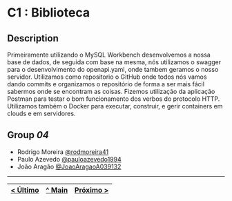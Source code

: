 # C1 : Biblioteca

## Description

Primeiramente utilizando o MySQL Workbench desenvolvemos a nossa base de dados, de seguida com base na mesma, nós utilizamos o swagger para o desenvolvimento do openapi.yaml, onde tambem geramos o nosso servidor. 
Utilizamos como repositorio o GitHub onde todos nós vamos dando commits e organizamos o repositório de forma a ser mais fácil sabermos onde se encontram as coisas. Fizemos utilização da aplicação Postman para testar o bom funcionamento dos verbos do protocolo HTTP.
Utilizamos também o Docker para executar, construir, e gerir containers em clouds e em servidores.

## Group _04_

* Rodrigo Moreira [@rodmoreira41](https://github.com/rodmoreira41)
* Paulo Azevedo [@pauloazevedo1994](https://github.com/pauloazevedo1994)
* João Aragão [@JoaoAragaoA039132](https://github.com/JoaoAragaoA039132)



---
[< Último](c4.md) | [^ Main](../../../) | [Próximo >](c2.md)
:--- | :---: | ---: 